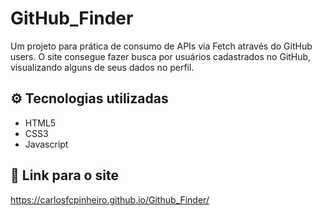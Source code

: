 # GitHub_Finder
Um projeto para prática de consumo de APIs via Fetch através do GitHub users. O site consegue fazer busca por usuários cadastrados no GitHub, visualizando alguns de seus dados no perfil.

## ⚙ Tecnologias utilizadas
- HTML5
- CSS3
- Javascript

## 🔗 Link para o site
https://carlosfcpinheiro.github.io/Github_Finder/

